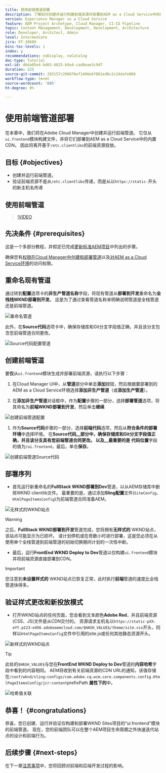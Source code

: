 ```yaml
---
title: 使用前端管道部署
description: 了解如何创建并运行构建前端资源并部署到AEM as a Cloud Service中的内置CDN的前端管道。
version: Experience Manager as a Cloud Service
feature: AEM Project Archetype, Cloud Manager, CI-CD Pipeline
topic: Content Management, Development, Development, Architecture
role: Developer, Architect, Admin
level: Intermediate
jira: KT-10689
mini-toc-levels: 1
index: y
recommendations: noDisplay, noCatalog
doc-type: Tutorial
exl-id: d6da05e4-bd65-4625-b9a4-cad8eae3c9d7
duration: 225
source-git-commit: 293157c296676ef1496e6f861ed8c2c24da7e068
workflow-type: tm+mt
source-wordcount: '685'
ht-degree: 0%

---
```


# 使用前端管道部署

在本章中，我们将在Adobe Cloud Manager中创建并运行前端管道。 它仅从`ui.frontend`模块构建文件，并将它们部署到AEM as a Cloud Service中的内置CDN。 因此将离开基于`/etc.clientlibs`的前端资源投放。


## 目标 {#objectives}

* 创建并运行前端管道。
* 验证前端资源不是从`/etc.clientlibs`传递，而是从以`https://static-`开头的新主机名传递

## 使用前端管道

>[!VIDEO](https://video.tv.adobe.com/v/3409420?quality=12&learn=on)

## 先决条件 {#prerequisites}

这是一个多部分教程，并假定已完成[更新标准AEM项目](./update-project.md)中列出的步骤。

确保您有[权限在Cloud Manager中创建和部署管道](https://experienceleague.adobe.com/docs/experience-manager-cloud-manager/content/requirements/users-and-roles.html?lang=zh-Hans#role-definitions)以及[对AEM as a Cloud Service环境](https://experienceleague.adobe.com/docs/experience-manager-cloud-service/content/implementing/using-cloud-manager/manage-environments.html?lang=zh-Hans)的访问权限。

## 重命名现有管道

通过转到&#x200B;__配置__&#x200B;选项卡的&#x200B;__非生产管道名称__&#x200B;字段，将现有管道从&#x200B;__部署到开发__&#x200B;重命名为&#x200B;__全栈栈WKND部署到开发__。 这是为了通过查看管道名称来明确说明管道是全栈管道还是前端管道。

![重命名管道](assets/fullstack-wknd-deploy-dev-pipeline.png)


此外，在&#x200B;__Source代码__&#x200B;选项卡中，确保存储库和Git分支字段值正确，并且该分支包含您前端管道合同更改。

![Source代码配置管道](assets/fullstack-wknd-source-code-config.png)


## 创建前端管道

要&#x200B;__仅__&#x200B;从`ui.frontend`模块生成并部署前端资源，请执行以下步骤：

1. 在Cloud Manager UI中，从&#x200B;__管道__&#x200B;部分中单击&#x200B;__添加__&#x200B;按钮，然后根据要部署到的AEM as a Cloud Service环境选择&#x200B;__添加非生产管道__（或&#x200B;__添加生产管道__）。

1. 在&#x200B;__添加非生产管道__&#x200B;对话框中，作为&#x200B;__配置__&#x200B;步骤的一部分，选择&#x200B;__部署管道__&#x200B;选项，将其命名为&#x200B;__前端WKND部署到开发__，然后单击&#x200B;__继续__

![创建前端管道配置](assets/create-frontend-pipeline-configs.png)

1. 作为&#x200B;__Source代码__&#x200B;步骤的一部分，选择&#x200B;__前端代码__&#x200B;选项，然后从&#x200B;__符合条件的部署环境__&#x200B;中选择环境。 在&#x200B;__Source代码__部分中，确保存储库和Git分支字段值正确，并且该分支具有您前端管道合同更改。
以及__最重要的是__ __代码位置__&#x200B;字段的值为`/ui.frontend`，最后，单击&#x200B;__保存__。

![创建前端管道Source代码](assets/create-frontend-pipeline-source-code.png)


## 部署序列

* 首先运行新重命名的&#x200B;__FullStack WKND部署到Dev__&#x200B;管道，以从AEM存储库中删除WKND clientlib文件。 最重要的是，通过添加&#x200B;__Sling配置__&#x200B;文件(`SiteConfig`、`HtmlPageItemsConfig`)为前端管道合同准备AEM。

![无样式的WKND站点](assets/unstyled-wknd-site.png)

>[!WARNING]
>
>之后，__FullStack WKND部署到开发__&#x200B;管道完成，您将拥有&#x200B;__无样式的__ WKND站点，该站点可能显示为已损坏。 请计划停机或在奇数小时进行部署，这是您必须在从使用单个全栈管道到前端管道的初始切换期间计划的一次性中断。


* 最后，运行&#x200B;__FrontEnd WKND Deploy to Dev__&#x200B;管道以仅构建`ui.frontend`模块并将前端资源直接部署到CDN。

>[!IMPORTANT]
>
>您注意到&#x200B;__未设置样式的__ WKND站点已恢复正常，此时执行&#x200B;__前端__&#x200B;管道的速度比全栈管道快得多。

## 验证样式更改和新投放模式

* 打开WKND站点的任何页面，您会看到文本颜色&#x200B;__Adobe Red__，并且前端资源(CSS、JS)文件是从CDN交付的。 资源请求主机名以`https://static-pXX-eYY.p123-e456.adobeaemcloud.com/$HASH_VALUE$/theme/site.css`开头，同样以`HtmlPageItemsConfig`文件中引用的site.js或任何其他静态资源开头。


![新样式的WKND站点](assets/newly-styled-wknd-site.png)



>[!TIP]
>
>此处的`$HASH_VALUE$`与您在&#x200B;__FrontEnd WKND Deploy to Dev__&#x200B;管道的&#x200B;__内容哈希__&#x200B;字段中看到的内容相同。 AEM将收到有关前端资源的CDN URL的通知，该值存储在`/conf/wknd/sling:configs/com.adobe.cq.wcm.core.components.config.HtmlPageItemsConfig/jcr:content`prefixPath __属性下的__&#x200B;中。


![哈希值关联](assets/hash-value-correlartion.png)



## 恭喜！ {#congratulations}

恭喜，您已创建、运行并验证仅构建和部署WKND Sites项目的“ui.frontend”模块的前端管道。 现在，您的前端团队可以在整个AEM项目生命周期之外快速迭代站点的设计和前端行为。

## 后续步骤 {#next-steps}

在下一章[注意事项](considerations.md)中，您将回顾对前端和后端开发过程的影响。
